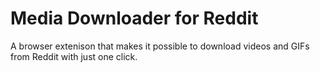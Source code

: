 # Media Downloader for Reddit
A browser extenison that makes it possible to download videos and GIFs from Reddit with just one click.
